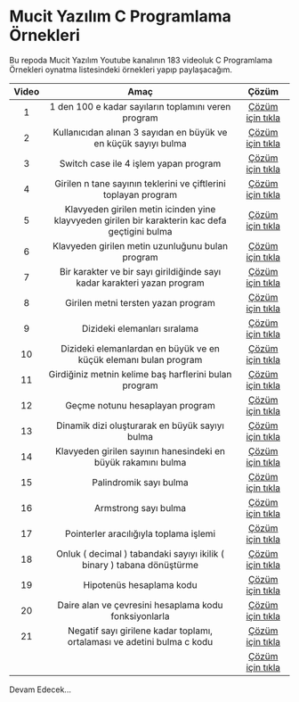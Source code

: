 # Mucit Yazılım C Programlama Örnekleri
 Bu repoda Mucit Yazılım Youtube kanalının 183 videoluk C Programlama Örnekleri oynatma listesindeki örnekleri yapıp paylaşacağım. 

| Video | Amaç | Çözüm |
|:--:|:--:|:--:|
| 1 | 1 den 100 e kadar sayıların toplamını veren program  | [Çözüm için tıkla](https://github.com/MerttMetinn/Mucit_Yazilim_C_Programlama_Ornekleri/blob/main/1%20-%2030%20aras%C4%B1%20problemler/1.Video%20%C3%87%C3%B6z%C3%BCm%C3%BC.c) |
| 2 | Kullanıcıdan alınan 3 sayıdan en büyük ve en küçük sayıyı bulma | [Çözüm için tıkla](https://github.com/MerttMetinn/Mucit_Yazilim_C_Programlama_Ornekleri/blob/main/1%20-%2030%20aras%C4%B1%20problemler/2.%20Video%20%C3%87%C3%B6z%C3%BCm%C3%BC.c) |
| 3 | Switch case ile 4 işlem yapan program | [Çözüm için tıkla](https://github.com/MerttMetinn/Mucit_Yazilim_C_Programlama_Ornekleri/blob/main/1%20-%2030%20aras%C4%B1%20problemler/3.Video%20%C3%87%C3%B6z%C3%BCm%C3%BC.c) |
| 4 | Girilen n tane sayının teklerini ve çiftlerini toplayan program| [Çözüm için tıkla](https://github.com/MerttMetinn/Mucit_Yazilim_C_Programlama_Ornekleri/blob/main/1%20-%2030%20aras%C4%B1%20problemler/4.Video%20%C3%87%C3%B6z%C3%BCm%C3%BC.c) |
| 5 | Klavyeden girilen metin icinden yine klayvyeden girilen bir karakterin kac defa geçtigini bulma | [Çözüm için tıkla](https://github.com/MerttMetinn/Mucit_Yazilim_C_Programlama_Ornekleri/blob/main/1%20-%2030%20aras%C4%B1%20problemler/5.Video%20%C3%87%C3%B6z%C3%BCm%C3%BC.c)|
| 6 | Klavyeden girilen metin uzunluğunu bulan program | [Çözüm için tıkla](https://github.com/MerttMetinn/Mucit_Yazilim_C_Programlama_Ornekleri/blob/main/1%20-%2030%20aras%C4%B1%20problemler/6.Video%20%C3%87%C3%B6z%C3%BCm%C3%BC.c)|
| 7 | Bir karakter ve bir sayı girildiğinde sayı kadar karakteri yazan program | [Çözüm için tıkla](https://github.com/MerttMetinn/Mucit_Yazilim_C_Programlama_Ornekleri/blob/main/1%20-%2030%20aras%C4%B1%20problemler/7.Video%20%C3%87%C3%B6z%C3%BCm%C3%BC.c)|
| 8 | Girilen metni tersten yazan program | [Çözüm için tıkla](https://github.com/MerttMetinn/Mucit_Yazilim_C_Programlama_Ornekleri/blob/main/1%20-%2030%20aras%C4%B1%20problemler/8.Video%20%C3%87%C3%B6z%C3%BCm%C3%BC.c)|
| 9 | Dizideki elemanları sıralama | [Çözüm için tıkla](https://github.com/MerttMetinn/Mucit_Yazilim_C_Programlama_Ornekleri/blob/main/1%20-%2030%20aras%C4%B1%20problemler/9.Video%20%C3%87%C3%B6z%C3%BCm%C3%BC.c)|
| 10 | Dizideki elemanlardan en büyük ve en küçük elemanı bulan program | [Çözüm için tıkla](https://github.com/MerttMetinn/Mucit_Yazilim_C_Programlama_Ornekleri/blob/main/1%20-%2030%20aras%C4%B1%20problemler/10.Video%20%C3%87%C3%B6z%C3%BCm%C3%BC.c)|
| 11 | Girdiğiniz metnin kelime baş harflerini bulan program | [Çözüm için tıkla](https://github.com/MerttMetinn/Mucit_Yazilim_C_Programlama_Ornekleri/blob/main/1%20-%2030%20aras%C4%B1%20problemler/11.Video%20%C3%87%C3%B6z%C3%BCm%C3%BC.c)|
| 12 | Geçme notunu hesaplayan program | [Çözüm için tıkla](https://github.com/MerttMetinn/Mucit_Yazilim_C_Programlama_Ornekleri/blob/main/1%20-%2030%20aras%C4%B1%20problemler/12.Video%20%C3%87%C3%B6z%C3%BCm%C3%BC.c)|
| 13 | Dinamik dizi oluşturarak en büyük sayıyı bulma | [Çözüm için tıkla](https://github.com/MerttMetinn/Mucit_Yazilim_C_Programlama_Ornekleri/blob/main/1%20-%2030%20aras%C4%B1%20problemler/13.Video%20%C3%87%C3%B6z%C3%BCm%C3%BC.c)|
| 14 | Klavyeden girilen sayının hanesindeki en büyük rakamını bulma | [Çözüm için tıkla](https://github.com/MerttMetinn/Mucit_Yazilim_C_Programlama_Ornekleri/blob/main/1%20-%2030%20aras%C4%B1%20problemler/14.Video%20%C3%87%C3%B6z%C3%BCm%C3%BC.c)|
| 15 | Palindromik sayı bulma | [Çözüm için tıkla](https://github.com/MerttMetinn/Mucit_Yazilim_C_Programlama_Ornekleri/blob/main/1%20-%2030%20aras%C4%B1%20problemler/15.Video%20%C3%87%C3%B6z%C3%BCm%C3%BC.c)|
| 16 | Armstrong sayı bulma | [Çözüm için tıkla](https://github.com/MerttMetinn/Mucit_Yazilim_C_Programlama_Ornekleri/blob/main/1%20-%2030%20aras%C4%B1%20problemler/16.Video%20%C3%87%C3%B6z%C3%BCm%C3%BC.c)|
| 17 | Pointerler aracılığıyla toplama işlemi | [Çözüm için tıkla](https://github.com/MerttMetinn/Mucit_Yazilim_C_Programlama_Ornekleri/blob/main/1%20-%2030%20aras%C4%B1%20problemler/17.Video%20%C3%87%C3%B6z%C3%BCm%C3%BC.c)|
| 18 | Onluk ( decimal ) tabandaki sayıyı ikilik ( binary ) tabana dönüştürme | [Çözüm için tıkla](https://github.com/MerttMetinn/Mucit_Yazilim_C_Programlama_Ornekleri/blob/main/1%20-%2030%20aras%C4%B1%20problemler/18.Video%20%C3%87%C3%B6z%C3%BCm%C3%BC.c)|
| 19 | Hipotenüs hesaplama kodu | [Çözüm için tıkla](https://github.com/MerttMetinn/Mucit_Yazilim_C_Programlama_Ornekleri/blob/main/1%20-%2030%20aras%C4%B1%20problemler/19.Video%20%C3%87%C3%B6z%C3%BCm%C3%BC.c)|
| 20 | Daire alan ve çevresini hesaplama kodu fonksiyonlarla | [Çözüm için tıkla](https://github.com/MerttMetinn/Mucit_Yazilim_C_Programlama_Ornekleri/blob/main/1%20-%2030%20aras%C4%B1%20problemler/20.Video%20%C3%87%C3%B6z%C3%BCm%C3%BC.c)|
| 21 | Negatif sayı girilene kadar toplamı, ortalaması ve adetini bulma c kodu | [Çözüm için tıkla](https://github.com/MerttMetinn/Mucit_Yazilim_C_Programlama_Ornekleri/blob/main/1%20-%2030%20aras%C4%B1%20problemler/21.Video%20%C3%87%C3%B6z%C3%BCm%C3%BC.c)|
|  |   | [Çözüm için tıkla]()|

Devam Edecek...
